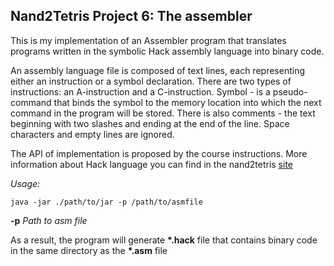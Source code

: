 ## Nand2Tetris Project 6: The assembler
This is my implementation of an Assembler program that translates programs written in the symbolic Hack assembly language into binary code.

An assembly language file is composed of text lines, each representing either an instruction or a symbol declaration.
There are two types of instructions: an A-instruction and a C-instruction. 
Symbol - is a pseudo-command that binds the symbol to the memory location into which the next command in the program will be stored.
There is also comments - the text beginning with two slashes and ending at the end of the line.
Space characters and empty lines are ignored.

The API of implementation is proposed by the course instructions.
More information about Hack language you can find in the nand2tetris [site](https://www.nand2tetris.org/project06)


*Usage:*
```
java -jar ./path/to/jar -p /path/to/asmfile
```
**-p** *Path to asm file*

As a result, the program will generate **\*.hack** file that contains binary code in the same directory as the **\*.asm** file
